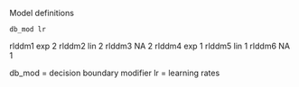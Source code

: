 Model definitions

	db_mod lr
rlddm1	exp	2
rlddm2	lin	2
rlddm3	NA	2
rlddm4	exp	1
rlddm5	lin	1
rlddm6	NA	1

db_mod = decision boundary modifier
lr = learning rates
